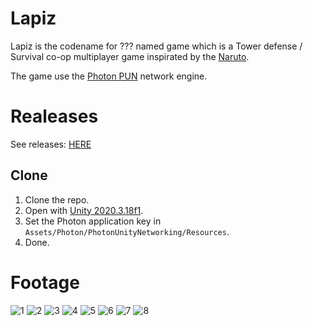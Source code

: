 # Lapiz
Lapiz is the codename for ??? named game which is a Tower defense / Survival co-op multiplayer game inspirated by the [Naruto](https://en.wikipedia.org/wiki/Naruto).

The game use the [Photon PUN](https://www.photonengine.com/en-US/PUN) network engine.

# Realeases

See releases: [HERE](https://github.com/imdonix/lapiz/releases) 

## Clone
1. Clone the repo.
2. Open with [Unity 2020.3.18f1](https://unity3d.com/get-unity/download/archive).
3. Set the Photon application key in `Assets/Photon/PhotonUnityNetworking/Resources`.
4. Done.

# Footage

![1](https://raw.githubusercontent.com/imdonix/lapiz/master/Doc/1.png)
![2](https://raw.githubusercontent.com/imdonix/lapiz/master/Doc/2.png)
![3](https://raw.githubusercontent.com/imdonix/lapiz/master/Doc/3.png)
![4](https://raw.githubusercontent.com/imdonix/lapiz/master/Doc/4.png)
![5](https://raw.githubusercontent.com/imdonix/lapiz/master/Doc/5.png)
![6](https://raw.githubusercontent.com/imdonix/lapiz/master/Doc/6.png)
![7](https://raw.githubusercontent.com/imdonix/lapiz/master/Doc/7.png)
![8](https://raw.githubusercontent.com/imdonix/lapiz/master/Doc/8.png)